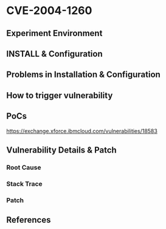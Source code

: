 # CVE-2004-1260

## Experiment Environment

## INSTALL & Configuration

## Problems in Installation & Configuration

## How to trigger vulnerability

## PoCs
https://exchange.xforce.ibmcloud.com/vulnerabilities/18583	
## Vulnerability Details & Patch

### Root Cause

### Stack Trace

### Patch

## References
